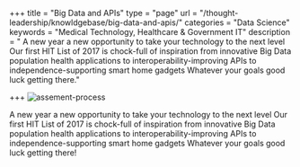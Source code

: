 +++
title = "Big Data and APIs"
type = "page"
url = "/thought-leadership/knowldgebase/big-data-and-apis/"
categories = "Data Science"
keywords = "Medical Technology, Healthcare & Government IT"
description = " A new year a new opportunity to take your technology to the next level Our first HIT List of 2017 is chock-full of inspiration from innovative Big Data population health applications to interoperability-improving APIs to independence-supporting smart home gadgets Whatever your goals good luck getting there."
   

+++
 ![assement-process](/blog/Big_Data_a_1483524783-300x300.png#center) 

 A new year a new opportunity to take your technology to the next level Our first HIT List of 2017 is chock-full of inspiration from innovative Big Data population health applications to interoperability-improving APIs to independence-supporting smart home gadgets Whatever your goals good luck getting there!